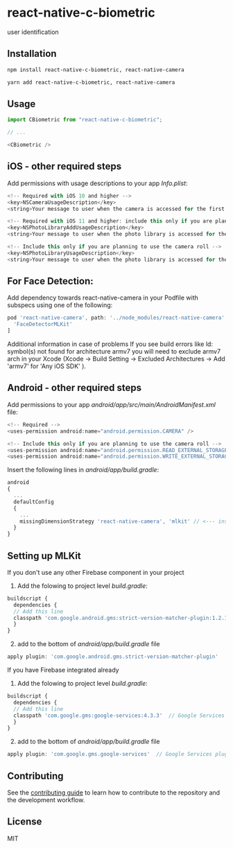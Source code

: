 # react-native-c-biometric

user identification

## Installation

```sh
npm install react-native-c-biometric, react-native-camera
```
```sh
yarn add react-native-c-biometric, react-native-camera
```

## Usage

```js
import CBiometric from "react-native-c-biometric";

// ...

<CBiometric />
```

## iOS - other required steps
Add permissions with usage descriptions to your app *Info.plist*:

```js
<!-- Required with iOS 10 and higher -->
<key>NSCameraUsageDescription</key>
<string>Your message to user when the camera is accessed for the first time</string>

<!-- Required with iOS 11 and higher: include this only if you are planning to use the camera roll -->
<key>NSPhotoLibraryAddUsageDescription</key>
<string>Your message to user when the photo library is accessed for the first time</string>

<!-- Include this only if you are planning to use the camera roll -->
<key>NSPhotoLibraryUsageDescription</key>
<string>Your message to user when the photo library is accessed for the first time</string>
```

## For Face Detection:
Add dependency towards react-native-camera in your Podfile with subspecs using one of the following:

```js
pod 'react-native-camera', path: '../node_modules/react-native-camera', subspecs: [
  'FaceDetectorMLKit'
]
```

Additional information in case of problems
If you see build errors like ld: symbol(s) not found for architecture armv7 you will need to exclude armv7 arch in your Xcode (Xcode -> Build Setting -> Excluded Architectures -> Add 'armv7' for 'Any iOS SDK' ).


## Android - other required steps
Add permissions to your app *android/app/src/main/AndroidManifest.xml* file:

```js
<!-- Required -->
<uses-permission android:name="android.permission.CAMERA" />

<!-- Include this only if you are planning to use the camera roll -->
<uses-permission android:name="android.permission.READ_EXTERNAL_STORAGE" />
<uses-permission android:name="android.permission.WRITE_EXTERNAL_STORAGE" />
```

Insert the following lines in *android/app/build.gradle*:

```js
android
{
  ...
  defaultConfig
  {
    ...
    missingDimensionStrategy 'react-native-camera', 'mlkit' // <--- insert this line
  }
}
```

## Setting up MLKit

If you don't use any other Firebase component in your project

1. Add the folowing to project level *build.gradle*:

```js
buildscript {
  dependencies {
  // Add this line
  classpath 'com.google.android.gms:strict-version-matcher-plugin:1.2.1' // <--- you might want to use different version
  }
}
```
2. add to the bottom of *android/app/build.gradle* file

```js
apply plugin: 'com.google.android.gms.strict-version-matcher-plugin'
```

If you have Firebase integrated already

1. Add the folowing to project level *build.gradle*:

```js
buildscript {
  dependencies {
  // Add this line
  classpath 'com.google.gms:google-services:4.3.3'  // Google Services plugin(you might want to use different version)
  }
}
```

2. add to the bottom of *android/app/build.gradle* file

```js
apply plugin: 'com.google.gms.google-services'  // Google Services plugin
```

## Contributing

See the [contributing guide](CONTRIBUTING.md) to learn how to contribute to the repository and the development workflow.

## License

MIT
